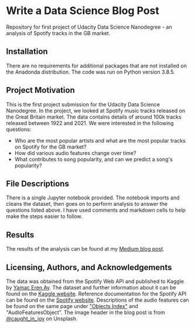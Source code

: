 # Write a Data Science Blog Post
Repository for first project of Udacity Data Science Nanodegree - an analysis of Spotify tracks in the GB market.

## Installation
There are no requirements for additional packages that are not installed on the Anadonda distribution. The code was run on Python version 3.8.5.

## Project Motivation
This is the first project submission for the Udacity Data Science Nanodegree.
In the project, we looked at Spotify music tracks released on the Great Britain market.  The data contains details of around 100k tracks released between 1922 and 2021.  We were interested in the following questions:
* Who are the most popular artists and what are the most popular tracks on Spotify for the GB market?
* How did various audio features change over time?
* What contributes to song popularity, and can we predict a song's popularity?

## File Descriptions
There is a single Jupyter notebook provided.  The notebook imports and cleans the dataset, then goes on to perform analysis to answer the questions listed above.  I have used comments and markdown cells to help make the steps easier to follow.

## Results
The results of the analysis can be found at my [Medium blog post]().

## Licensing, Authors, and Acknowledgements
The data was obtained from the Spotify Web API and published to Kaggle by [Yamac Eren Ay](https://www.kaggle.com/yamaerenay). The dataset and further information about it can be found on the [Kaggle website](https://www.kaggle.com/yamaerenay/spotify-tracks-dataset-19222021?select=GB.csv).  Reference documentation for the Spotify API can be found on the [Spotify website](https://developer.spotify.com/documentation/web-api/reference/).  Descriptions of the audio features can be found on the same page under ["Objects Index"](https://developer.spotify.com/documentation/web-api/reference/#objects-index) and "AudioFeaturesObject".  The image header in the blog post is from [@caught_in_joy](https://unsplash.com/@caught_in_joy) on Unsplash.
